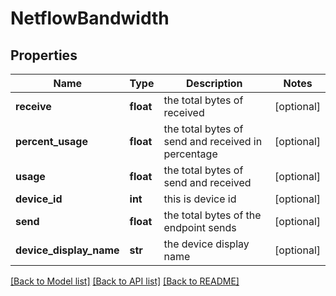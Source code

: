 # NetflowBandwidth

## Properties
Name | Type | Description | Notes
------------ | ------------- | ------------- | -------------
**receive** | **float** | the total bytes of received | [optional] 
**percent_usage** | **float** | the total bytes of send and received in percentage | [optional] 
**usage** | **float** | the total bytes of send and received | [optional] 
**device_id** | **int** | this is device id | [optional] 
**send** | **float** | the total bytes of the endpoint sends | [optional] 
**device_display_name** | **str** | the device display name | [optional] 

[[Back to Model list]](../README.md#documentation-for-models) [[Back to API list]](../README.md#documentation-for-api-endpoints) [[Back to README]](../README.md)

